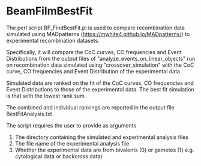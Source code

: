 # BeamFilmBestFit
The perl script BF_FindBestFit.pl is used to compare recombination data simulated using MADpatterns (https://mwhite4.github.io/MADpatterns/) to experimental recombination datasets.

Specifically, it will compare the CoC curves, CO frequencies and Event Distributions from the output files of "analyze_events_on_linear_objects" run on recombination data simulated using "crossover_simulation" with the CoC curve, CO frequencies and Event Distribution of the experimental data.

Simulated data are ranked on the fit of the CoC curves, CO frequencies and Event Distributions to those of the experimental data. The best fit simulation is that with the lowest rank sum.

The combined and individual rankings are reported in the output file BestFitAnalysis.txt

The script requires the user to provide as arguments
 1. The directory containing the simulated and experimental analysis files 
 2. The file name of the experimental analysis file
 3. Whether the experimental data are from bivalents (0) or gametes (1) e.g. cytological data or backcross data)

